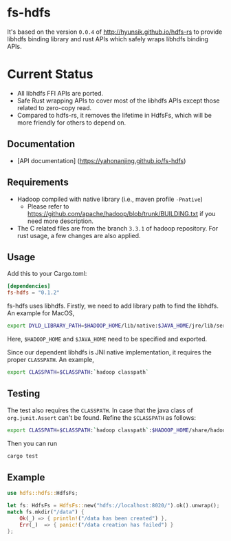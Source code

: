 # fs-hdfs

It's based on the version ``0.0.4`` of http://hyunsik.github.io/hdfs-rs to provide libhdfs binding library and rust APIs which safely wraps libhdfs binding APIs.

# Current Status
* All libhdfs FFI APIs are ported.
* Safe Rust wrapping APIs to cover most of the libhdfs APIs except those related to zero-copy read.
* Compared to hdfs-rs, it removes the lifetime in HdfsFs, which will be more friendly for others to depend on.

## Documentation
* [API documentation] (https://yahonanjing.github.io/fs-hdfs)

## Requirements
* Hadoop compiled with native library (i.e., maven profile ``-Pnative``)
    * Please refer to https://github.com/apache/hadoop/blob/trunk/BUILDING.txt if you need more description.
* The C related files are from the branch ``3.3.1`` of hadoop repository. For rust usage, a few changes are also applied.

## Usage
Add this to your Cargo.toml:

```toml
[dependencies]
fs-hdfs = "0.1.2"
```

fs-hdfs uses libhdfs. Firstly, we need to add library path to find the libhdfs. An example for MacOS,

```sh
export DYLD_LIBRARY_PATH=$HADOOP_HOME/lib/native:$JAVA_HOME/jre/lib/server
```

Here, ``$HADOOP_HOME`` and ``$JAVA_HOME`` need to be specified and exported.

Since our dependent libhdfs is JNI native implementation, it requires the proper ``CLASSPATH``. An example,

```sh
export CLASSPATH=$CLASSPATH:`hadoop classpath`
```

## Testing
The test also requires the ``CLASSPATH``. In case that the java class of ``org.junit.Assert`` can't be found. Refine the ``$CLASSPATH`` as follows:

```sh
export CLASSPATH=$CLASSPATH:`hadoop classpath`:$HADOOP_HOME/share/hadoop/tools/lib/*
```

Then you can run

```bash
cargo test
```

## Example

```rust
use hdfs::hdfs::HdfsFs;

let fs: HdfsFs = HdfsFs::new("hdfs://localhost:8020/").ok().unwrap();
match fs.mkdir("/data") {
    Ok(_) => { println!("/data has been created") },
    Err(_)  => { panic!("/data creation has failed") }
};
```